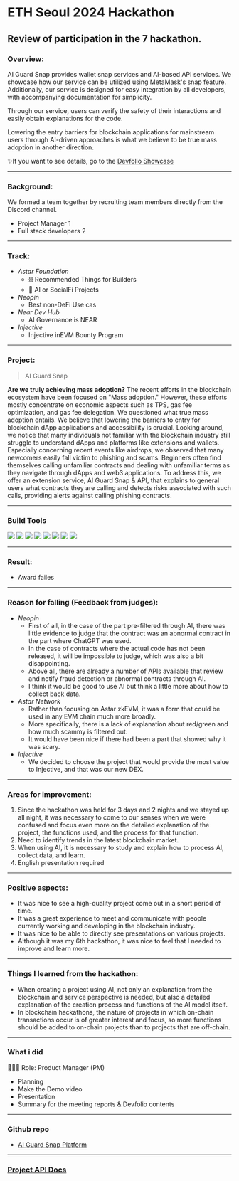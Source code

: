 # ETH Seoul 2024 Hackathon

## Review of participation in the 7 hackathon.

### Overview:
AI Guard Snap provides wallet snap services and AI-based API services.
We showcase how our service can be utilized using MetaMask's snap feature. Additionally, our service is designed for easy integration by all developers, with accompanying documentation for simplicity.

Through our service, users can verify the safety of their interactions and easily obtain explanations for the code.

Lowering the entry barriers for blockchain applications for mainstream users through AI-driven approaches is what we believe to be true mass adoption in another direction.

✨If you want to see details, go to the [Devfolio Showcase](https://devfolio.co/projects/dappassistants-9d92)

---
### Background:
We formed a team together by recruiting team members directly from the Discord channel.
- Project Manager 1
- Full stack developers 2

---
### Track:
- *Astar Foundation*
  - ⛓ Recommended Things for Builders
  - 🔐 AI or SocialFi Projects
- *Neopin* 
  - Best non-DeFi Use cas
- *Near Dev Hub* 
  - AI Governance is NEAR
- *Injective*
  - Injective inEVM Bounty Program

---
### Project:
> AI Guard Snap

**Are we truly achieving mass adoption?**
The recent efforts in the blockchain ecosystem have been focused on "Mass adoption." However, these efforts mostly concentrate on economic aspects such as TPS, gas fee optimization, and gas fee delegation.
We questioned what true mass adoption entails. We believe that lowering the barriers to entry for blockchain dApp applications and accessibility is crucial.
Looking around, we notice that many individuals not familiar with the blockchain industry still struggle to understand dApps and platforms like extensions and wallets.
Especially concerning recent events like airdrops, we observed that many newcomers easily fall victim to phishing and scams.
Beginners often find themselves calling unfamiliar contracts and dealing with unfamiliar terms as they navigate through dApps and web3 applications.
To address this, we offer an extension service, AI Guard Snap & API, that explains to general users what contracts they are calling and detects risks associated with such calls, providing alerts against calling phishing contracts.

---
### Build Tools
<img src="https://img.shields.io/badge/Typescript-3178C6?style=flat&logo=typescript&logoColor=white"/> <img src="https://img.shields.io/badge/Go-00ADD8?style=flat&logo=go&logoColor=white"/> <img src="https://img.shields.io/badge/JavaScript-F7DF1E?style=flat&logo=javascript&logoColor=white"/> <img src="https://img.shields.io/badge/Next.js-ffffff?style=flat&logo=nextdotjs&logoColor=black"/> <img src="https://img.shields.io/badge/React-61DAFB?style=flat&logo=react&logoColor=white"/> <img src="https://img.shields.io/badge/Solidity-363636?style=flat&logo=solidity&logoColor=white"/> <img src="https://img.shields.io/badge/Web3.js-F16822?style=flat&logo=web3dotjs&logoColor=white"/> <img src="https://img.shields.io/badge/Chainlink-375BD2?style=flat&logo=chainlink&logoColor=white"/>

---
### Result:
- Award failes

---
### Reason for falling (Feedback from judges):
- *Neopin*
  - First of all, in the case of the part pre-filtered through AI, there was little evidence to judge that the contract was an abnormal contract in the part where ChatGPT was used.
  - In the case of contracts where the actual code has not been released, it will be impossible to judge, which was also a bit disappointing.
  - Above all, there are already a number of APIs available that review and notify fraud detection or abnormal contracts through AI.
  - I think it would be good to use AI but think a little more about how to collect back data.
- *Astar Network*
  - Rather than focusing on Astar zkEVM, it was a form that could be used in any EVM chain much more broadly.
  - More specifically, there is a lack of explanation about red/green and how much scammy is filtered out.
  - It would have been nice if there had been a part that showed why it was scary.
- *Injective*
  - We decided to choose the project that would provide the most value to Injective, and that was our new DEX.

---
### Areas for improvement:
1) Since the hackathon was held for 3 days and 2 nights and we stayed up all night, it was necessary to come to our senses when we were confused and focus even more on the detailed explanation of the project, the functions used, and the process for that function.
2) Need to identify trends in the latest blockchain market.
3) When using AI, it is necessary to study and explain how to process AI, collect data, and learn.
4) English presentation required

---
### Positive aspects:
- It was nice to see a high-quality project come out in a short period of time.
- It was a great experience to meet and communicate with people currently working and developing in the blockchain industry.
- It was nice to be able to directly see presentations on various projects.
- Although it was my 6th hackathon, it was nice to feel that I needed to improve and learn more.

---
### Things I learned from the hackathon:
- When creating a project using AI, not only an explanation from the blockchain and service perspective is needed, but also a detailed explanation of the creation process and functions of the AI ​​model itself.
- In blockchain hackathons, the nature of projects in which on-chain transactions occur is of greater interest and focus, so more functions should be added to on-chain projects than to projects that are off-chain.

---
### What i did
👨🏼‍💻 Role: Product Manager (PM)

- Planning
- Make the Demo video
- Presentation
- Summary for the meeting reports & Devfolio contents

---
### Github repo
- [AI Guard Snap Platform](https://github.com/hackathemy/ai-guard-snap)

---
### [Project API Docs](https://aiguad.hackathemy.me/swagger/)
